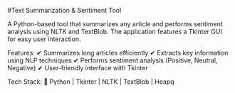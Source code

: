 #Text Summarization & Sentiment Tool


A Python-based tool that summarizes any article and performs sentiment analysis using NLTK and TextBlob. The application features a Tkinter GUI for easy user interaction.

Features:
✔ Summarizes long articles efficiently
✔ Extracts key information using NLP techniques
✔ Performs sentiment analysis (Positive, Neutral, Negative)
✔ User-friendly interface with Tkinter

Tech Stack:
🔹 Python | Tkinter | NLTK | TextBlob | Heapq
